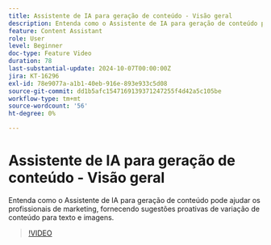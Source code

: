 ```yaml
---
title: Assistente de IA para geração de conteúdo - Visão geral
description: Entenda como o Assistente de IA para geração de conteúdo pode ajudar os profissionais de marketing, fornecendo sugestões proativas de variação de conteúdo para texto e imagens.
feature: Content Assistant
role: User
level: Beginner
doc-type: Feature Video
duration: 78
last-substantial-update: 2024-10-07T00:00:00Z
jira: KT-16296
exl-id: 78e9077a-a1b1-40eb-916e-893e933c5d08
source-git-commit: dd1b5afc1547169139371247255f4d42a5c105be
workflow-type: tm+mt
source-wordcount: '56'
ht-degree: 0%

---
```


# Assistente de IA para geração de conteúdo - Visão geral

Entenda como o Assistente de IA para geração de conteúdo pode ajudar os profissionais de marketing, fornecendo sugestões proativas de variação de conteúdo para texto e imagens.

>[!VIDEO](https://video.tv.adobe.com/v/3432772/?learn=on)
